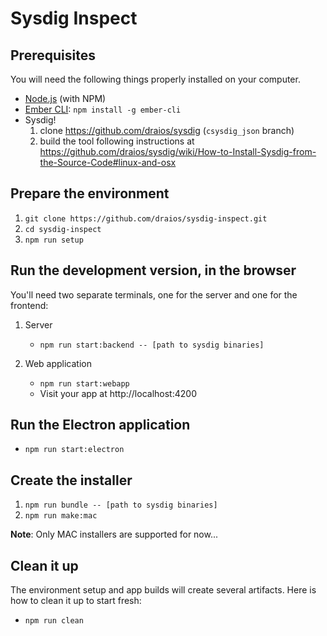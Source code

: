 # Sysdig Inspect

## Prerequisites

You will need the following things properly installed on your computer.

* [Node.js](https://nodejs.org/) (with NPM)
* [Ember CLI](https://ember-cli.com/): `npm install -g ember-cli`
* Sysdig!
    1. clone https://github.com/draios/sysdig (`csysdig_json` branch)
    2. build the tool following instructions at https://github.com/draios/sysdig/wiki/How-to-Install-Sysdig-from-the-Source-Code#linux-and-osx


## Prepare the environment

1. `git clone https://github.com/draios/sysdig-inspect.git`
2. `cd sysdig-inspect`
3. `npm run setup`


## Run the development version, in the browser

You'll need two separate terminals, one for the server and one for the frontend:

1. Server
    * `npm run start:backend -- [path to sysdig binaries]`

2. Web application
    * `npm run start:webapp`
    * Visit your app at http://localhost:4200


## Run the Electron application

* `npm run start:electron`


## Create the installer

1. `npm run bundle -- [path to sysdig binaries]`
2. `npm run make:mac`

**Note**: Only MAC installers are supported for now...


## Clean it up

The environment setup and app builds will create several artifacts. Here is how to clean it up to
start fresh:

* `npm run clean`
